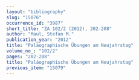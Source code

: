 ```yaml
---
layout: "bibliography"
slug: "15076"
occurrence_id: "3987"
short_title: "ZA 102/2 (2012), 202-208"
author: "Maul, Stefan M."
publication_year: "2012"
title: "Paläographische Übungen am Neujahrstag"
volume_no_: "102/2"
pages: "202-208"
title: "Paläographische Übungen am Neujahrstag"
previous_item: "15079"
---
```

